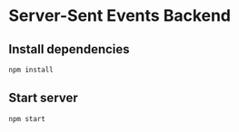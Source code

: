 # Server-Sent Events Backend

## Install dependencies

```bash
npm install
```

## Start server

```bash
npm start
```
